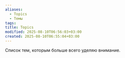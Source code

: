 ```yaml
---
aliases:
  - Topics
  - Темы
tags: 
title: Topics
modified: 2025-08-10T06:56:03+03:00
created: 2025-08-10T06:55:04+03:00
---
```


Список тем, которым больше всего уделяю внимание.

